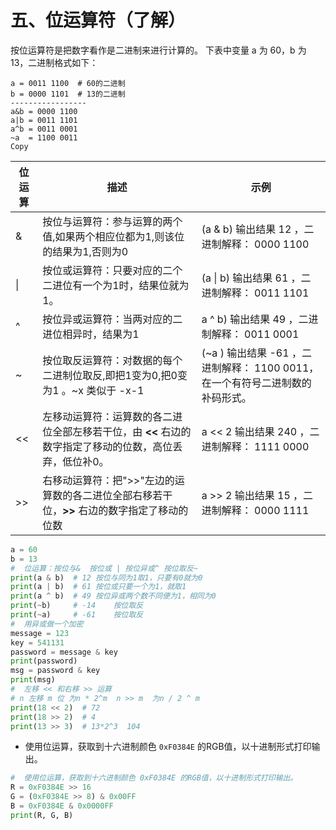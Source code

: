 # 五、位运算符（了解）

按位运算符是把数字看作是二进制来进行计算的。 下表中变量 a 为 60，b 为 13，二进制格式如下：

```
a = 0011 1100  # 60的二进制
b = 0000 1101  # 13的二进制
-----------------
a&b = 0000 1100
a|b = 0011 1101
a^b = 0011 0001
~a  = 1100 0011
Copy
```

| 位运算 | 描述                                                         | 示例                                                         |
| ------ | ------------------------------------------------------------ | ------------------------------------------------------------ |
| &      | 按位与运算符：参与运算的两个值,如果两个相应位都为1,则该位的结果为1,否则为0 | (a & b) 输出结果 12 ，二进制解释： 0000 1100                 |
| \|     | 按位或运算符：只要对应的二个二进位有一个为1时，结果位就为1。 | (a \| b) 输出结果 61 ，二进制解释： 0011 1101                |
| ^      | 按位异或运算符：当两对应的二进位相异时，结果为1              | a ^ b) 输出结果 49 ，二进制解释： 0011 0001                  |
| ~      | 按位取反运算符：对数据的每个二进制位取反,即把1变为0,把0变为1 。~x 类似于 -x-1 | (~a ) 输出结果 -61 ，二进制解释： 1100 0011，在一个有符号二进制数的补码形式。 |
| <<     | 左移动运算符：运算数的各二进位全部左移若干位，由 **<<** 右边的数字指定了移动的位数，高位丢弃，低位补0。 | a << 2 输出结果 240 ，二进制解释： 1111 0000                 |
| >>     | 右移动运算符：把">>"左边的运算数的各二进位全部右移若干位，**>>** 右边的数字指定了移动的位数 | a >> 2 输出结果 15 ，二进制解释： 0000 1111                  |

```python
a = 60
b = 13
#  位运算：按位与&  按位或 | 按位异或^ 按位取反~
print(a & b)  # 12 按位与同为1取1，只要有0就为0
print(a | b)  # 61 按位或只要一个为1，就取1
print(a ^ b)  # 49 按位异或两个数不同便为1，相同为0
print(~b)     # -14    按位取反
print(~a)     # -61    按位取反
#  用异或做一个加密
message = 123
key = 541131
password = message & key
print(password)
msg = password & key
print(msg)
#  左移 << 和右移 >> 运算
# n 左移 m 位 为n * 2^m  n >> m  为n / 2 ^ m
print(18 << 2)  # 72
print(18 >> 2)  # 4
print(13 >> 3)  # 13*2^3  104
```

- 使用位运算，获取到十六进制颜色 `0xF0384E` 的RGB值，以十进制形式打印输出。

```python
#  使用位运算，获取到十六进制颜色 0xF0384E 的RGB值，以十进制形式打印输出。
R = 0xF0384E >> 16
G = (0xF0384E >> 8) & 0x00FF
B = 0xF0384E & 0x0000FF
print(R, G, B)
```